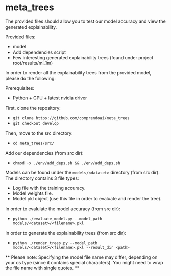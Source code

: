 # meta_trees

The provided files should allow you to test our model accuracy and view the generated explainability.

Provided files:
- model
- Add dependencies script
- Few interesting generated explainability trees (found under project root/results/ml_1m)

In order to render all the explainability trees from the provided model, please do the following:

Prerequisites:  
- Python + GPU + latest nvidia driver

First, clone the repository:
- ```git clone https://github.com/comprendoai/meta_trees ```
- ```git checkout develop```

Then, move to the src directory:
-  ```cd meta_trees/src/```

Add our dependencies (from src dir):
-  ```chmod +x ./env/add_deps.sh && ./env/add_deps.sh```

Models can be found under the ```models/<dataset>``` directory (from src dir).
The directory contains 3 file types:
- Log file with the training accuracy.
- Model weights file.
- Model pkl object (use this file in order to evaluate and render the tree).

In order to evalulate the model accuracy (from src dir):
-   ```python ./evaluate_model.py --model_path models/<dataset>/<filename>.pkl```

In order to generate the explainability trees (from src dir):
- ```python ./render_trees.py --model_path models/<dataset>/<filename>.pkl --result_dir <path>```

** Please note: Specifying the model file name may differ, depending on your os type (since it contains special characters). You might need to wrap the file name with single quotes. **

  
